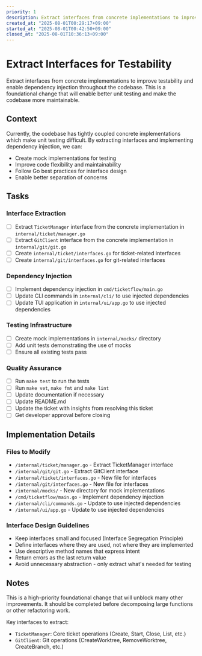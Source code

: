 ```yaml
---
priority: 1
description: Extract interfaces from concrete implementations to improve testability and enable dependency injection
created_at: "2025-08-01T00:29:17+09:00"
started_at: "2025-08-01T00:42:50+09:00"
closed_at: "2025-08-01T10:36:13+09:00"
---
```


# Extract Interfaces for Testability

Extract interfaces from concrete implementations to improve testability and enable dependency injection throughout the codebase. This is a foundational change that will enable better unit testing and make the codebase more maintainable.

## Context

Currently, the codebase has tightly coupled concrete implementations which make unit testing difficult. By extracting interfaces and implementing dependency injection, we can:
- Create mock implementations for testing
- Improve code flexibility and maintainability
- Follow Go best practices for interface design
- Enable better separation of concerns

## Tasks

### Interface Extraction
- [ ] Extract `TicketManager` interface from the concrete implementation in `internal/ticket/manager.go`
- [ ] Extract `GitClient` interface from the concrete implementation in `internal/git/git.go`
- [ ] Create `internal/ticket/interfaces.go` for ticket-related interfaces
- [ ] Create `internal/git/interfaces.go` for git-related interfaces

### Dependency Injection
- [ ] Implement dependency injection in `cmd/ticketflow/main.go`
- [ ] Update CLI commands in `internal/cli/` to use injected dependencies
- [ ] Update TUI application in `internal/ui/app.go` to use injected dependencies

### Testing Infrastructure
- [ ] Create mock implementations in `internal/mocks/` directory
- [ ] Add unit tests demonstrating the use of mocks
- [ ] Ensure all existing tests pass

### Quality Assurance
- [ ] Run `make test` to run the tests
- [ ] Run `make vet`, `make fmt` and `make lint`
- [ ] Update documentation if necessary
- [ ] Update README.md
- [ ] Update the ticket with insights from resolving this ticket
- [ ] Get developer approval before closing

## Implementation Details

### Files to Modify
- `/internal/ticket/manager.go` - Extract TicketManager interface
- `/internal/git/git.go` - Extract GitClient interface
- `/internal/ticket/interfaces.go` - New file for interfaces
- `/internal/git/interfaces.go` - New file for interfaces
- `/internal/mocks/` - New directory for mock implementations
- `/cmd/ticketflow/main.go` - Implement dependency injection
- `/internal/cli/commands.go` - Update to use injected dependencies
- `/internal/ui/app.go` - Update to use injected dependencies

### Interface Design Guidelines
- Keep interfaces small and focused (Interface Segregation Principle)
- Define interfaces where they are used, not where they are implemented
- Use descriptive method names that express intent
- Return errors as the last return value
- Avoid unnecessary abstraction - only extract what's needed for testing

## Notes

This is a high-priority foundational change that will unblock many other improvements. It should be completed before decomposing large functions or other refactoring work.

Key interfaces to extract:
- `TicketManager`: Core ticket operations (Create, Start, Close, List, etc.)
- `GitClient`: Git operations (CreateWorktree, RemoveWorktree, CreateBranch, etc.)